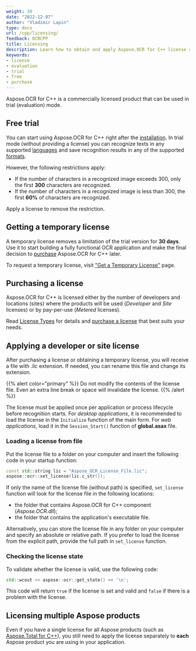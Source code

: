 ```yaml
---
weight: 30
date: "2022-12-07"
author: "Vladimir Lapin"
type: docs
url: /cpp/licensing/
feedback: OCRCPP
title: Licensing
description: Learn how to obtain and apply Aspose.OCR for C++ license and discover limitations of the trial version.
keywords:
- license
- evaluation
- trial
- free
- purchase
---
```


Aspose.OCR for C++ is a commercially licensed product that can be used in trial (evaluation) mode.

## Free trial

You can start using Aspose.OCR for C++ right after the [installation](/ocr/cpp/installation/). In trial mode (without providing a license) you can recognize texts in any supported [languages](/ocr/cpp/recognition-languages/) and save recognition results in any of the supported [formats](/ocr/cpp/supported-file-formats/).

However, the following restrictions apply:

- If the number of characters in a recognized image exceeds 300, only the first **300** characters are recognized.
- If the number of characters in a recognized image is less than 300, the first **60%** of characters are recognized.

Apply a license to remove the restriction.

## Getting a temporary license

A temporary license removes a limitation of the trial version for **30 days**. Use it to start building a fully functional OCR application and make the final decision to [purchase](https://purchase.aspose.com/pricing/ocr/cpp) Aspose.OCR for C++ later.

To request a temporary license, visit ["Get a Temporary License"](https://purchase.aspose.com/temporary-license) page.

## Purchasing a license

Aspose.OCR for C++ is licensed either by the number of developers and locations (sites) where the products will be used (_Developer_ and _Site_ licenses) or by pay-per-use (_Metered_ licenses).

Read [License Types](https://purchase.aspose.com/policies/license-types) for details and [purchase a license](https://purchase.aspose.com/pricing/ocr/cpp) that best suits your needs.

## Applying a developer or site license

After purchasing a license or obtaining a temporary license, you will receive a file with _.lic_ extension. If needed, you can rename this file and change its extension.

{{% alert color="primary" %}} 
Do not modify the contents of the license file. Even an extra line break or space will invalidate the license.
{{% /alert %}} 

The license must be applied once per application or process lifecycle before recognition starts. For _desktop applications_, it is recommended to load the license in the `Initialize` function of the main form. For _web applications_, load it in the `Session_Start()` function of **global.asax** file.

### Loading a license from file

Put the license file to a folder on your computer and insert the following code in your startup function:

```cpp
const std::string lic = "Aspose_OCR_License_File.lic";
aspose::ocr::set_license(lic.c_str());
```
If only the name of the license file (without path) is specified, `set_license` function will look for the license file in the following locations:

- the folder that contains Aspose.OCR for C++ component (_Aspose.OCR.dll_);
- the folder that contains the application's executable file.

Alternatively, you can store the license file in any folder on your computer and specify an absolute or relative path. If you prefer to load the license from the explicit path, provide the full path in `set_license` function.

### Checking the license state

To validate whether the license is valid, use the following code:

```cpp
std::wcout << aspose::ocr::get_state() << '\n';
```

This code will return `true` if the license is set and valid and `false` if there is a problem with the license.

## Licensing multiple Aspose products

Even if you have a single license for all Aspose products (such as [Aspose.Total for C++](https://products.aspose.com/total/cpp/)), you still need to apply the license separately to **each** Aspose product you are using in your application.
